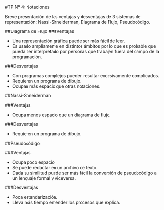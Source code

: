#TP Nº 4: Notaciones

Breve presentación de las ventajas y desventajas de 3 sistemas de representación: Nassi-Shneiderman, Diagrama de Flujo, Pseudocódigo.

##Diagrama de Flujo
###Ventajas

 - Una representación gráfica puede ser más fácil de leer.
 - Es usado ampliamente en distintos ámbitos por lo que es probable que pueda ser interpretado por personas que trabajen fuera del campo de la programación.

###Desventajas
 - Con programas complejos pueden resultar excesivamente complicados.
 - Requieren un programa de dibujo.
 - Ocupan más espacio que otras notaciones.

##Nassi-Shneiderman

###Ventajas
 - Ocupa menos espacio que un diagrama de flujo.

###Desventajas
 - Requieren un programa de dibujo.

##Pseudocódigo

###Ventajas
 - Ocupa poco espacio.
 - Se puede redactar en un archivo de texto.
 - Dada su similitud puede ser más fácil la conversión de pseudocódigo a un lenguaje formal y viceversa.

###Desventajas
 - Poca estandarización.
 - Lleva más tiempo entender los procesos que explica.
